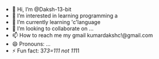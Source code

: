 - 👋 Hi, I’m @Daksh-13-bit
- 👀 I’m interested in learning programming a
- 🌱 I’m currently learning 'c'language 
- 💞️ I’m looking to collaborate on ...
- 📫 How to reach me my gmail kumardakshc!@gmail.com
- 😄 Pronouns: ...
- ⚡ Fun fact: 37*3=111 not 11*11

<!---
Daksh-13-bit/Daksh-13-bit is a ✨ special ✨ repository because its `README.md` (this file) appears on your GitHub profile.
You can click the Preview link to take a look at your changes.
--->
